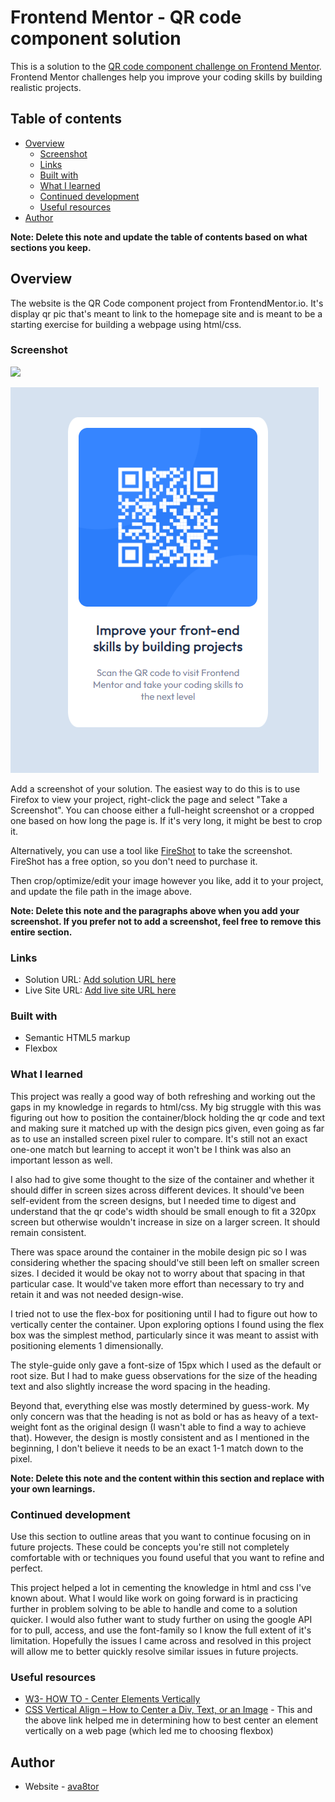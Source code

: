 # Frontend Mentor - QR code component solution

This is a solution to the [QR code component challenge on Frontend Mentor](https://www.frontendmentor.io/challenges/qr-code-component-iux_sIO_H). Frontend Mentor challenges help you improve your coding skills by building realistic projects. 

## Table of contents

- [Overview](#overview)
  - [Screenshot](#screenshot)
  - [Links](#links)
  - [Built with](#built-with)
  - [What I learned](#what-i-learned)
  - [Continued development](#continued-development)
  - [Useful resources](#useful-resources)
- [Author](#author)

**Note: Delete this note and update the table of contents based on what sections you keep.**

## Overview

The website is the QR Code component project from FrontendMentor.io. It's display qr pic that's meant to link to the homepage site and is meant to be a starting exercise for building a webpage using html/css.

### Screenshot

![](./screenshot.jpg)

![QrCode_Website_pic](./design/QRCode_Website_pic.PNG)

Add a screenshot of your solution. The easiest way to do this is to use Firefox to view your project, right-click the page and select "Take a Screenshot". You can choose either a full-height screenshot or a cropped one based on how long the page is. If it's very long, it might be best to crop it.

Alternatively, you can use a tool like [FireShot](https://getfireshot.com/) to take the screenshot. FireShot has a free option, so you don't need to purchase it. 

Then crop/optimize/edit your image however you like, add it to your project, and update the file path in the image above.

**Note: Delete this note and the paragraphs above when you add your screenshot. If you prefer not to add a screenshot, feel free to remove this entire section.**

### Links

- Solution URL: [Add solution URL here](https://your-solution-url.com)
- Live Site URL: [Add live site URL here](https://your-live-site-url.com)

### Built with

- Semantic HTML5 markup
- Flexbox

### What I learned

This project was really a good way of both refreshing and working out the gaps in my knowledge in regards to html/css. My big struggle with this was figuring out how to position the container/block holding the qr code and text and making sure it matched up with the design pics given, even going as far as to use an installed screen pixel ruler to compare. It's still not an exact one-one match but learning to accept it won't be I think was also an important lesson as well.


I also had to give some thought to the size of the container and whether it should differ in screen sizes across different devices. It should've been self-evident from the screen designs, but I needed time to digest and understand that the qr code's width should be small enough to fit a 320px screen but otherwise wouldn't increase in size on a larger screen. It should remain consistent.


There was space around the container in the mobile design pic so I was considering whether the spacing should've still been left on smaller screen sizes. I decided it would be okay not to worry about that spacing in that particular case. It would've taken more effort than necessary to try and retain it and was not needed design-wise.


I tried not to use the flex-box for positioning until I had to figure out how to vertically center the container. Upon exploring options I found using the flex box was the simplest method, particularly since it was meant to assist with positioning elements 1 dimensionally.  


The style-guide only gave a font-size of 15px which I used as the default or root size. But I had to make guess observations for the size of the heading text and also slightly increase the word spacing in the heading.


Beyond that, everything else was mostly determined by guess-work. My only concern was that the heading is not as bold or has as heavy of a text-weight font as the original design (I wasn't able to find a way to achieve that). However, the design is mostly consistent and as I mentioned in the beginning, I don't believe it needs to be an exact 1-1 match down to the pixel.  
  

**Note: Delete this note and the content within this section and replace with your own learnings.**

### Continued development

Use this section to outline areas that you want to continue focusing on in future projects. These could be concepts you're still not completely comfortable with or techniques you found useful that you want to refine and perfect.

This project helped a lot in cementing the knowledge in html and css I've known about. What I would like work on going forward is in practicing further in problem solving to be able to handle and come to a solution quicker. I would also futher want to study further on using the google API for to pull, access, and use the font-family so I know the full extent of it's limitation. Hopefully the issues I came across and resolved in this project will allow me to better quickly resolve similar issues in future projects.


### Useful resources

- [W3- HOW TO - Center Elements Vertically](https://www.w3schools.com/howto/howto_css_center-vertical.asp)
- [CSS Vertical Align – How to Center a Div, Text, or an Image](https://www.freecodecamp.org/news/css-vertical-align-how-to-center-a-div-text-or-an-image-example-code/) - This and the above link helped me in determining how to best center an element vertically on a web page (which led me to choosing flexbox)

## Author

- Website - [ava8tor](https://github.com/ava8tor)
